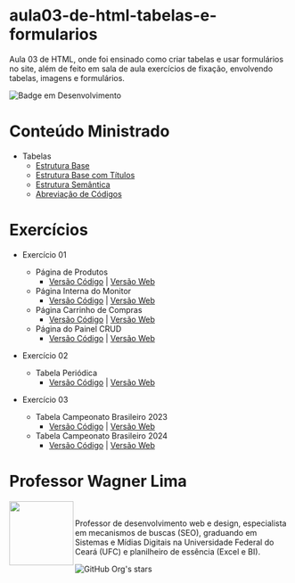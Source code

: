 # aula03-de-html-tabelas-e-formularios
 Aula 03 de HTML, onde foi ensinado como criar tabelas e usar formulários no site, além de feito em sala de aula exercícios de fixação, envolvendo tabelas, imagens e formulários. 

![Badge em Desenvolvimento](http://img.shields.io/static/v1?label=STATUS&message=FINALIZADO&color=GREEN&style=for-the-badge)

# Conteúdo Ministrado 

* Tabelas
  * [Estrutura Base](https://github.com/wagnerlimanet/aula03-de-html-tabelas/blob/main/tab-estrutura-simples-tabelas.html)
  * [Estrutura Base com Títulos](https://github.com/wagnerlimanet/aula03-de-html-tabelas/blob/main/tab-estrutura-titulo-tabelas.html)
  * [Estrutura Semântica](https://github.com/wagnerlimanet/aula03-de-html-tabelas/blob/main/tab-estrutura-semantica-tabelas.html)
  * [Abreviação de Códigos](https://github.com/wagnerlimanet/aula03-de-html-tabelas/blob/main/tab-abreviacao-de-codigos.html)
  
# Exercícios 

* Exercício 01
  * Página de Produtos
    * [Versão Código](https://github.com/wagnerlimanet/aula03-de-html-tabelas/blob/main/exercicio001-%5Bp1%5D-tabelas-produtos.html) | [Versão Web](https://wagnerlimanet.github.io/aula03-de-html-tabelas/exercicio001-%5Bp1%5D-tabelas-produtos.html)
  * Página Interna do Monitor
    * [Versão Código](https://github.com/wagnerlimanet/aula03-de-html-tabelas/blob/main/exercicio001-%5Bp2%5D-tabelas-monitor.html) | [Versão Web](https://wagnerlimanet.github.io/aula03-de-html-tabelas/exercicio001-%5Bp2%5D-tabelas-monitor.html)
  * Página Carrinho de Compras
    * [Versão Código](https://github.com/wagnerlimanet/aula03-de-html-tabelas/blob/main/exercicio001-%5Bp3%5D-tabelas-carrinho-de-compras.html) | [Versão Web](https://wagnerlimanet.github.io/aula03-de-html-tabelas/exercicio001-%5Bp3%5D-tabelas-carrinho-de-compras.html)
  * Página do Painel CRUD
    * [Versão Código](https://github.com/wagnerlimanet/aula03-de-html-tabelas/blob/main/exercicio001-%5Bp4%5D-tabelas-painel-admin.html) | [Versão Web](https://wagnerlimanet.github.io/aula03-de-html-tabelas/exercicio001-%5Bp4%5D-tabelas-painel-admin.html)
      
* Exercício 02
  * Tabela Periódica
    * [Versão Código](https://github.com/wagnerlimanet/aula03-de-html-tabelas/blob/main/exercicio002-tabelas-tabela-periodica.html) | [Versão Web](https://wagnerlimanet.github.io/aula03-de-html-tabelas/exercicio002-tabelas-tabela-periodica.html)
   
* Exercício 03
  * Tabela Campeonato Brasileiro 2023
    * [Versão Código](https://github.com/wagnerlimanet/aula03-de-html-tabelas/blob/main/exercicio003-tabelas-campeonato-brasileiro-2023.html) | [Versão Web](https://wagnerlimanet.github.io/aula03-de-html-tabelas/exercicio003-tabelas-campeonato-brasileiro-2023.html)
  * Tabela Campeonato Brasileiro 2024
    * [Versão Código](https://github.com/wagnerlimanet/aula03-de-html-tabelas/blob/main/exercicio003-tabelas-campeonato-brasileiro-2024.html) | [Versão Web](https://wagnerlimanet.github.io/aula03-de-html-tabelas/exercicio003-tabelas-campeonato-brasileiro-2024.html)
      

# Professor Wagner Lima
<img loading="lazy" src="https://avatars.githubusercontent.com/u/80631657?v=4" width=115 align=left>
<br>
<p> Professor de desenvolvimento web e design, especialista em mecanismos de buscas (SEO), graduando em Sistemas e Mídias Digitais na Universidade Federal do Ceará (UFC) e planilheiro de essência (Excel e BI). </p> 

![GitHub Org's stars](https://img.shields.io/github/stars/wagnerlimanet?style=social)
